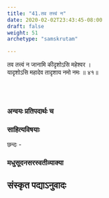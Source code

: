 ```yaml
---
title: "41.तव तत्त्वं न"
date: 2020-02-02T23:43:45-08:00
draft: false
weight: 51
archetype: "samskrutam"

---
```


तव तत्त्वं न जानामि कीदृशोऽसि महेश्वर ।
<br/>यादृशोऽसि महादेव तादृशाय नमो नमः ॥ ४१॥
<br/>

<br/><br/>

### अन्वयः प्रतिपदार्थः च


### साहित्यविषयाः 

छन्दः - 


### मधुसूदनसरस्वतीव्याक्या

## संस्कृत पद्याऽनुवादः